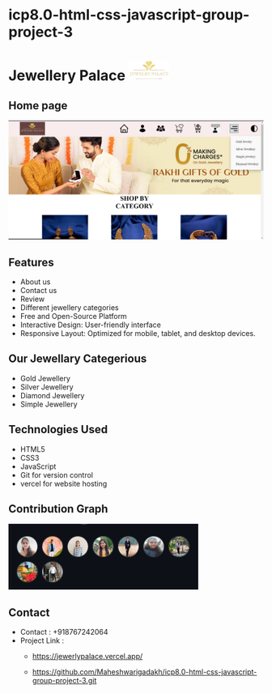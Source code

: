 # **icp8.0-html-css-javascript-group-project-3**

# Jewellery Palace <img src="./Images/Logo/jewelary_palace_logo-removebg-preview (1).png" height=40px>

                       

## Home page
![scrrenshot](./Images/home_screenshot.png)

## Features

- About us
- Contact us
- Review
- Different jewellery categories
- Free and Open-Source Platform
- Interactive Design: User-friendly interface 
- Responsive Layout: Optimized for mobile, tablet, and desktop devices.

## Our Jewellary Categerious

- Gold Jewellery
- Silver Jewellery 
- Diamond Jewellery 
- Simple Jewellery

## Technologies Used
- HTML5
- CSS3
- JavaScript
- Git for version control
- vercel for website hosting

## Contribution Graph 
![scrrenshot](./Images/image.png)

  ## Contact 
- Contact : +918767242064
- Project Link :
  - https://jewerlypalace.vercel.app/
  
  - https://github.com/Maheshwarigadakh/icp8.0-html-css-javascript-group-project-3.git
